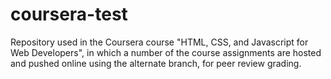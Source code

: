 # coursera-test
Repository used in the Coursera course "HTML, CSS, and Javascript for Web Developers", in which a number of the course assignments are hosted and pushed online using the alternate branch, for peer review grading.

